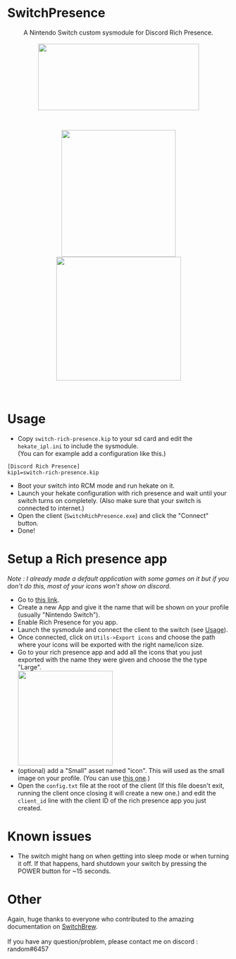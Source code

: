 # SwitchPresence
<p align="center">
  A Nintendo Switch custom sysmodule for Discord Rich Presence.<br><br>
  <img src="https://raw.githubusercontent.com/Random0666/Useless-stuff/master/SwitchRichPresence/images/sysmodule.png" width="365" height="151"/>
</p>
<br>
<p align="center">  
<img src="https://raw.githubusercontent.com/Random0666/Useless-stuff/master/SwitchRichPresence/images/discord.png" width="259" height="288"/>
<img src="https://raw.githubusercontent.com/Random0666/Useless-stuff/master/SwitchRichPresence/images/app.png"  width="283" height="281"/>
</p><br>

# Usage
- Copy `switch-rich-presence.kip` to your sd card and edit the `hekate_ipl.ini` to include the sysmodule.<br>
(You can for example add a configuration like this.)
```
[Discord Rich Presence]
kip1=switch-rich-presence.kip
```
- Boot your switch into RCM mode and run hekate on it.
- Launch your hekate configuration with rich presence and wait until your switch turns on completely. (Also make sure that your switch is connected to internet.)
- Open the client (`SwitchRichPresence.exe`) and click the "Connect" button.
- Done!

# Setup a Rich presence app
*Note : I already made a default application with some games on it but if you don't do this, most of your icons won't show on discord.*
- Go to [this link](https://discordapp.com/developers/applications/me).
- Create a new App and give it the name that will be shown on your profile (usually "Nintendo Switch").
- Enable Rich Presence for you app.
- Launch the sysmodule and connect the client to the switch (see [Usage](https://github.com/Random0666/SwitchRichPresence/blob/master/README.md#usage)).
- Once connected, click on `Utils->Export icons` and choose the path where your icons will be exported with the right name/icon size.
- Go to your rich presence app and add all the icons that you just exported with the name they were given and choose the the type "Large".
<br><img src="https://raw.githubusercontent.com/Random0666/Useless-stuff/master/SwitchRichPresence/images/upload_assets.png" with = "366" height = "215"><br>
- (optional) add a "Small" asset named "icon". This will used as the small image on your profile. (You can use [this one](https://raw.githubusercontent.com/Random0666/Useless-stuff/master/SwitchRichPresence/images/icon.png).)
- Open the `config.txt` file at the root of the client (If this file doesn't exit, running the client once closing it will create a new one.) and edit the `client_id` line  with the client ID of the rich presence app you just created.

# Known issues
- The switch might hang on when getting into sleep mode or when turning it off. If that happens, hard shutdown your switch by pressing the POWER button for ~15 seconds.

# Other
Again, huge thanks to everyone who contributed to the amazing documentation on [SwitchBrew](http://switchbrew.org/index.php?title=Main_Page).<br><br>
If you have any question/problem, please contact me on discord : random#6457
